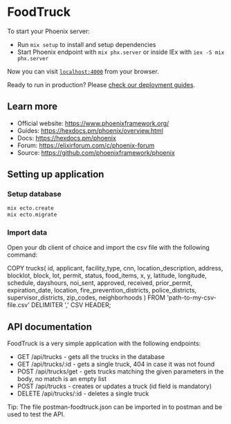 # FoodTruck

To start your Phoenix server:

  * Run `mix setup` to install and setup dependencies
  * Start Phoenix endpoint with `mix phx.server` or inside IEx with `iex -S mix phx.server`

Now you can visit [`localhost:4000`](http://localhost:4000) from your browser.

Ready to run in production? Please [check our deployment guides](https://hexdocs.pm/phoenix/deployment.html).

## Learn more

  * Official website: https://www.phoenixframework.org/
  * Guides: https://hexdocs.pm/phoenix/overview.html
  * Docs: https://hexdocs.pm/phoenix
  * Forum: https://elixirforum.com/c/phoenix-forum
  * Source: https://github.com/phoenixframework/phoenix

## Setting up application

### Setup database

```bash
mix ecto.create
mix ecto.migrate
```

### Import data

Open your db client of choice and import the csv file with the following command:

COPY trucks(
id,
applicant,
facility_type,
cnn,
location_description,
address,
blocklot,
block,
lot,
permit,
status,
food_items,
x,
y,
latitude,
longitude,
schedule,
dayshours,
noi_sent,
approved,
received,
prior_permit,
expiration_date,
location,
fire_prevention_districts,
police_districts,
supervisor_districts,
zip_codes,
neighborhoods
)
FROM 'path-to-my-csv-file.csv'
DELIMITER ','
CSV HEADER;

## API documentation

FoodTruck is a very simple application with the following endpoints:

* GET /api/trucks - gets all the trucks in the database
* GET /api/trucks/:id - gets a single truck, 404 in case it was not found
* POST /api/trucks/get - gets trucks matching the given parameters in the body, no match is an empty list
* POST /api/trucks - creates or updates a truck (id field is mandatory)
* DELETE /api/trucks/:id - deletes a single truck

Tip:
The file postman-foodtruck.json can be imported in to postman and be used to test the API.
